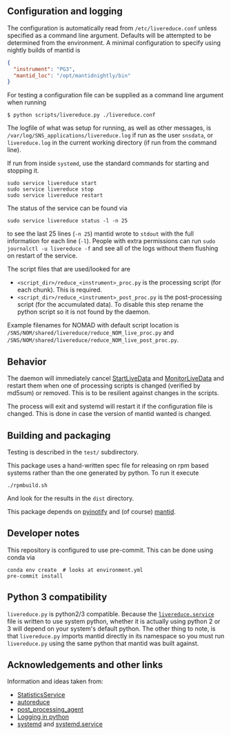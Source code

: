 Configuration and logging
-------------------------

The configuration is automatically read from `/etc/livereduce.conf`
unless specified as a command line argument. Defaults will be
attempted to be determined from the environment. A minimal configuration to specify using nightly builds of mantid is
```json
{
  "instrument": "PG3",
  "mantid_loc": "/opt/mantidnightly/bin"
}
```
For testing a configuration file can be supplied as a command line argument when running
```shell
$ python scripts/livereduce.py ./livereduce.conf
```

The logfile of what was setup for running, as well as other messages, is
`/var/log/SNS_applications/livereduce.log` if run as the user `snsdata`,
or `livereduce.log` in the current working directory (if run from the
command line).

If run from inside `systemd`, use the standard commands for starting and stopping it.
```shell
sudo service livereduce start
sudo service livereduce stop
sudo service livereduce restart
```
The status of the service can be found via
```shell
sudo service livereduce status -l -n 25
```
to see the last 25 lines (`-n 25`) mantid wrote to `stdout` with the full
information for each line (`-l`). People with extra permissions can run
``sudo journalctl -u livereduce -f`` and see all of the logs without them
flushing on restart of the service.

The script files that are used/looked for are

* `<script_dir>/reduce_<instrument>_proc.py` is the processing script
  (for each chunk). This is required.
* `<script_dir>/reduce_<instrument>_post_proc.py` is the
  post-processing script (for the accumulated data). To disable this
  step rename the python script so it is not found by the daemon.

Example filenames for NOMAD with default script location is
`/SNS/NOM/shared/livereduce/reduce_NOM_live_proc.py` and
`/SNS/NOM/shared/livereduce/reduce_NOM_live_post_proc.py`.

Behavior
--------

The daemon will immediately cancel
[StartLiveData](http://docs.mantidproject.org/nightly/algorithms/StartLiveData-v1.html)
and
[MonitorLiveData](http://docs.mantidproject.org/nightly/algorithms/MonitorLiveData-v1.html)
and restart them when one of processing scripts is changed (verified
by md5sum) or removed. This is to be resilient against changes in the scripts.

The process will exit and systemd will restart it if the configuration
file is changed. This is done in case the version of mantid wanted is
changed.

Building and packaging
----------------------

Testing is described in the `test/` subdirectory.

This package uses a hand-written spec file for releasing on rpm based systems rather than the one generated by python. To run it execute

```
./rpmbuild.sh
```

And look for the results in the `dist` directory.

This package depends on
[pyinotify](https://github.com/seb-m/pyinotify) and (of course)
[mantid](http://www.mantidproject.org).

Developer notes
---------------

This repository is configured to use pre-commit. This can be done using conda via

```
conda env create  # looks at environment.yml
pre-commit install
```

Python 3 compatibility
----------------------

`livereduce.py` is python2/3 compatible. Because
the [`livereduce.service`](livereduce.service) file is written to use
system python, whether it is actually using python 2 or 3 will depend
on your system's default python. The other thing to note, is that
`livereduce.py` imports mantid directly in its namespace so you must
run `livereduce.py` using the same python that mantid was built
against.


Acknowledgements and other links
--------------------------------
Information and ideas taken from:
* [StatisticsService](https://github.com/neutrons/StatisticsService)
* [autoreduce](https://github.com/mantidproject/autoreduce)
* [post_processing_agent](https://github.com/neutrons/post_processing_agent)
* [Logging in python](https://fangpenlin.com/posts/2012/08/26/good-logging-practice-in-python/)
* [systemd](https://fangpenlin.com/posts/2012/08/26/good-logging-practice-in-python/) and [systemd.service](https://www.freedesktop.org/software/systemd/man/systemd.service.html)
